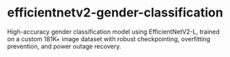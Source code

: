 # efficientnetv2-gender-classification
High-accuracy gender classification model using EfficientNetV2-L, trained on a custom 181K+ image dataset with robust checkpointing, overfitting prevention, and power outage recovery.
